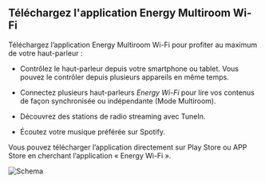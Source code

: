 ## Téléchargez l'application Energy Multiroom Wi-Fi

Téléchargez l’application Energy Multiroom Wi-Fi pour profiter au maximum de votre haut-parleur :

- Contrôlez le haut-parleur depuis votre smartphone ou tablet.  Vous pouvez le contrôler depuis plusieurs appareils en même temps. 

- Connectez plusieurs haut-parleurs *Energy Wi-Fi* pour lire vos contenus de façon synchronisée ou indépendante (Mode Multiroom). 

- Découvrez des stations de radio streaming avec TuneIn. 

- Écoutez votre musique préférée sur Spotify. 

Vous pouvez télécharger l’application directement sur Play Store ou APP Store en cherchant l’application « Energy Wi-Fi ».  

![Schema](http://static.energysistem.com/images/manuals/42677/56e8291819a19.jpg)
